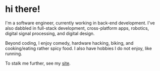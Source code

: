 # hi there!

I'm a software engineer, currently working in back-end development. I've also
dabbled in full-stack development, cross-platform apps, robotics, digital
signal processing, and digital design.

Beyond coding, I enjoy comedy, hardware hacking, biking, and cooking/eating
rather spicy food. I also have hobbies I do not enjoy, like running.

To stalk me further, see my [site](https://rajats.site).
